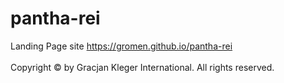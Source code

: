 # pantha-rei
Landing Page site https://gromen.github.io/pantha-rei</br></br>
Copyright © by Gracjan Kleger International. All rights reserved.
